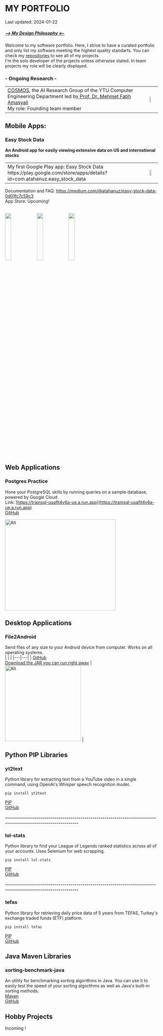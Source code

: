 # MY PORTFOLIO

Last updated: 2024-01-22
##### [--> My Design Philosophy <--](design_philosophy.md)
Welcome to my software portfolio. Here, I strive to have a curated portfolio and only list my software meeting the highest quality standarts. You can check my [repositories](https://github.com/atahanuz?tab=repositories) to see all of my projects.<br>
I'm the solo developer of the projects unless otherwise stated. In team projects my role will be clearly displayed.

### - Ongoing Research - 
<table>
  <tr>
    <td valign="middle">
      <a href="https://cosmos.yildiz.edu.tr">COSMOS</a>, the AI Research Group of the YTU Computer Engineering Department led by<a href="https://avesis.yildiz.edu.tr/amasyali"> Prof. Dr. Mehmet Fatih Amasyali</a><br>
      My role: Founding team member
    </td>
    <td>
      <img src="https://i.imgur.com/vDaiuWU.png" width="37%" height="19%">
    </td>
  </tr>
</table>


## Mobile Apps:
### Easy Stock Data
**An Android app for easily viewing extensive data on US and international stocks**


<table>
  <tr>
    <td valign="middle">
      My first Google Play app: Easy Stock Data https://play.google.com/store/apps/details?id=com.atahanuz.easy_stock_data
    </td>
    <td>
      <img src="https://i.imgur.com/grCxpnI.png" width="55%" >
    </td>
  </tr>
</table>

Documentation and FAQ: https://medium.com/@atahanuz/easy-stock-data-0d01fc7c59c3 <br>
App Store: Upcoming!
<br><br>


<div class="image-container">
        <img src="https://i.imgur.com/L10onvv.png" width="20%" height="20%">
        <img src="https://i.imgur.com/ZWJvmXd.png" width="20%" height="20%">
        <img src="https://i.imgur.com/dqCqSDX.png" width="20%" height="20%">
    </div>
<br>

## Web Applications
### Postgres Practice
Hone your PostgreSQL skills by running queries on a sample database, powered by Google Cloud. <br>
Link: [https://trainsql-usaflt4v6a-ue.a.run.app](https://trainsql-usaflt4v6a-ue.a.run.app) <br>
[GitHub](https://github.com/atahanuz/postgres-practice)

<img src="https://i.imgur.com/tW0eZs6.png" width="364" height="300" alt="Alt"> 

## Desktop Applications
### File2Android
Send files of any size to your Android device from computer. Works on all operating systems. <br>
| | |
|---|---|
| [GitHub](https://github.com/atahanuz/file2android)<br>[Download the JAR you can run right away](https://github.com/atahanuz/file2android/raw/main/File2Android.jar) | <img src="https://i.imgur.com/1HrvLib.png" width="250" height="250" alt="Alt"> |





## Python PIP Libraries
### yt2text
Python library for extracting text from a YouTube video in a single command, using OpenAi's Whisper speech recognition model.<br>
```
pip install yt2text
```
[PIP](https://pypi.org/project/yt2text/) <br>
[GitHub](https://github.com/atahanuz/yt2text)
<br><br>**-----------------------------------------------------------------------------------------------------------------**<br>
### lol-stats
Python library to find your League of Legends ranked statistics across all of your accounts. Uses Selenium for web scrapping. <br>
```
pip install lol-stats
```
[PIP](https://pypi.org/project/lol-stats/) <br>
[GitHub](https://github.com/atahanuz/lol-stats)
<br><br>**-----------------------------------------------------------------------------------------------------------------**<br>

### tefas
Python library for retrieving daily price data of 5 years from TEFAS, Turkey's exchange traded funds (ETF) platform.<br>
```
pip install tefas
```
[PIP](https://pypi.org/project/tefas/) <br>
[GitHub](https://github.com/atahanuz/tefas)

## Java Maven Libraries
### sorting-benchmark-java
An utility for benchmarking sorting algorithms in Java. You can use it to easily test the speed of your sorting algorithms as well as Java's built-in sorting methods. <br>
[Maven](https://github.com/atahanuz/sorting-benchmark/packages/1985682) 
<br>
[GitHub](https://github.com/atahanuz/sorting-benchmark-java)

## Hobby Projects
Incoming !


